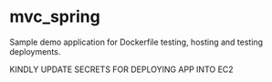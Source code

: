# mvc_spring
Sample demo application for Dockerfile testing, hosting and testing deployments.

KINDLY UPDATE SECRETS FOR DEPLOYING APP INTO EC2

